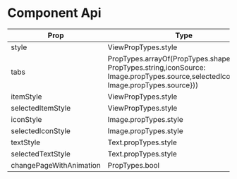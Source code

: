 # <IndicatorViewPager /> Component Api


| Prop | Type | Default | Note |
| --- | --- | --- | --- |
| style | ViewPropTypes.style | | |
| tabs | PropTypes.arrayOf(PropTypes.shape({text: PropTypes.string,iconSource: Image.propTypes.source,selectedIconSource: Image.propTypes.source})) |  |  |
| itemStyle | ViewPropTypes.style |  |  |
| selectedItemStyle | ViewPropTypes.style |  |  |
| iconStyle | Image.propTypes.style |  |  |
| selectedIconStyle | Image.propTypes.style |  |  |
| textStyle | Text.propTypes.style |  |  |
| selectedTextStyle | Text.propTypes.style |  |  |
| changePageWithAnimation | PropTypes.bool | true |  |


